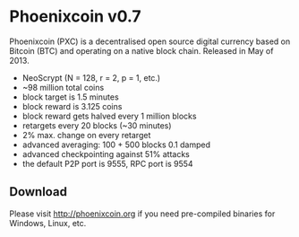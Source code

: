 Phoenixcoin v0.7
================

Phoenixcoin (PXC) is a decentralised open source digital currency
based on Bitcoin (BTC) and operating on a native block chain.
Released in May of 2013.

 - NeoScrypt (N = 128, r = 2, p = 1, etc.)
 - ~98 million total coins
 - block target is 1.5 minutes
 - block reward is 3.125 coins
 - block reward gets halved every 1 million blocks
 - retargets every 20 blocks (~30 minutes)
 - 2% max. change on every retarget
 - advanced averaging: 100 + 500 blocks 0.1 damped
 - advanced checkpointing against 51% attacks
 - the default P2P port is 9555, RPC port is 9554


Download
--------

Please visit http://phoenixcoin.org if you need pre-compiled binaries for Windows, Linux, etc.
